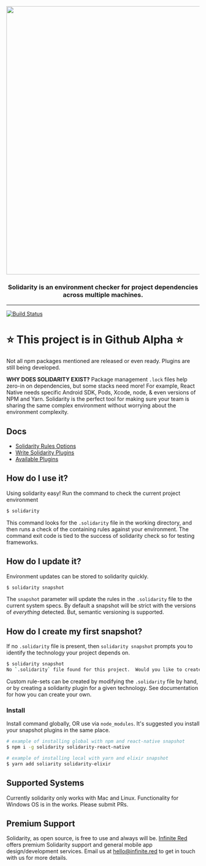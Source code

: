 <p align="center">
  <img src="./_art/combo.jpg" width="700px" />
  <h3 align="center">Solidarity is an environment checker for project dependencies across multiple machines.</h3>
  <hr/>
<a href='https://semaphoreci.com/ir/solidarity'> <img src='https://semaphoreci.com/api/v1/ir/solidarity/branches/master/badge.svg' alt='Build Status'></a>
</p>

# :star: This project is in Github Alpha :star:
Not all npm packages mentioned are released or even ready.  Plugins are still being developed.

**WHY DOES SOLIDARITY EXIST?** Package management `.lock` files help zero-in on dependencies, but some stacks need more! For example, React Native needs specific Android SDK, Pods, Xcode, node, & even versions of NPM and Yarn.  Solidarity is the perfect tool for making sure your team is sharing the same complex environment without worrying about the environment complexity.

## Docs
* [Solidarity Rules Options](./options.md)
* [Write Solidarity Plugins](./plugins.md)
* [Available Plugins](./pluginsList.md)

## How do I use it?
Using solidarity easy! Run the command to check the current project environment
```sh
$ solidarity
```
This command looks for the `.solidarity` file in the working directory, and then runs a check of the containing rules against your environment.  The command exit code is tied to the success of solidarity check so for testing frameworks.

## How do I update it?
Environment updates can be stored to solidarity quickly.
```sh
$ solidarity snapshot
```
The `snapshot` parameter will update the rules in the `.solidarity` file to the current system specs. By default a snapshot will be strict with the versions of _everything_ detected.  But, semantic versioning is supported.

## How do I create my first snapshot?
If no `.solidarity` file is present, then `solidarity snapshot` prompts you to identify the technology your project depends on.

```sh
$ solidarity snapshot
No `.solidarity` file found for this project.  Would you like to create one? (Y/n)
```

Custom rule-sets can be created by modifying the `.solidarity` file by hand, or by creating a solidarity plugin for a given technology.  See documentation for how you can create your own.

### Install
Install command globally, OR use via `node_modules`.  It's suggested you install your snapshot plugins in the same place.
```sh
# example of installing global with npm and react-native snapshot
$ npm i -g solidarity solidarity-react-native

# example of installing local with yarn and elixir snapshot
$ yarn add soliarity solidarity-elixir
```

## Supported Systems
Currently solidarity only works with Mac and Linux.  Functionality for Windows OS is in the works.  Please submit PRs.

## Premium Support
Solidarity, as open source, is free to use and always will be. [Infinite Red](https://infinite.red/) offers premium Solidarity support and general mobile app design/development services. Email us at [hello@infinite.red](mailto:hello@infinite.red) to get in touch with us for more details.
